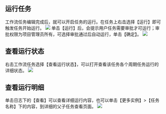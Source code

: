 ## 运行任务
工作流任务编辑完成后，就可以开启任务的运行。在任务上右击选择【运行】即可触发任务开始运行。
![](http://imgcache.tce.fsphere.cn/static/mc.qcloudimg.com/static/img/1f2ca84cc18ad12a69fe9071c74392eb/image.png)
单击【运行】后，会提示用户任务需要审批才可运行；审批权限为项目管理员所有，可选择审批通过后自动运行，单击【确定】。
![](http://imgcache.tce.fsphere.cn/static/mc.qcloudimg.com/static/img/ccef5bbb1a96d76a3956e3585016ffbf/image.png)
## 查看运行状态
右击工作流任务选择【查看运行状态】，可以打开查看该任务各个周期任务运行的详细状态。
![](http://imgcache.tce.fsphere.cn/static/mc.qcloudimg.com/static/img/77ec750ef841c5690369e02ad0baf960/image.png)
## 查看运行明细
单击日志下的【查看】可以查看详细运行内容，也可以单击【更多实例】>【任务名称】下的内容，到详细的父子任务查看页面。
![](http://imgcache.tce.fsphere.cn/static/mc.qcloudimg.com/static/img/31c6825ec3554d2a9e74c2577d38dc0c/image.png)
